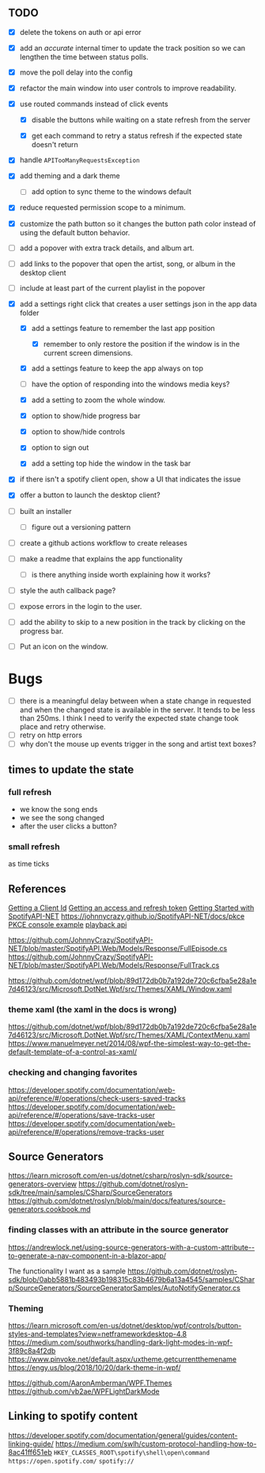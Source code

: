 
## TODO

- [x] delete the tokens on auth or api error

- [x] add an *accurate* internal timer to update the track position so we can lengthen the time between status polls.
- [x] move the poll delay into the config


- [x] refactor the main window into user controls to improve readability.

- [x] use routed commands instead of click events
  - [x] disable the buttons while waiting on a state refresh from the server
  - [x] get each command to retry a status refresh if the expected state doesn't return


- [x] handle `APITooManyRequestsException`
- [x] add theming and a dark theme
  - [ ] add option to sync theme to the windows default
- [x] reduce requested permission scope to a minimum.


- [x] customize the path button so it changes the button path color instead of using the default button behavior.
- [ ] add a popover with extra track details, and album art.
- [ ] add links to the popover that open the artist, song, or album in the desktop client
- [ ] include at least part of the current playlist in the popover


- [x] add a settings right click that creates a user settings json in the app data folder
  - [x] add a settings feature to remember the last app position
    - [x] remember to only restore the position if the window is in the current screen dimensions.
  - [x] add a settings feature to keep the app always on top
  - [ ] have the option of responding into the windows media keys?
  - [x] add a setting to zoom the whole window.
  - [x] option to show/hide progress bar
  - [x] option to show/hide controls
  - [x] option to sign out
  - [x] add a setting top hide the window in the task bar


- [x] if there isn't a spotify client open, show a UI that indicates the issue
- [x] offer a button to launch the desktop client?


- [ ] built an installer
  - [ ] figure out a versioning pattern
- [ ] create a github actions workflow to create releases
- [ ] make a readme that explains the app functionality
  - [ ] is there anything inside worth explaining how it works?
- [ ] style the auth callback page?

- [ ] expose errors in the login to the user.

- [ ] add the ability to skip to a new position in the track by clicking on the progress bar.

- [ ] Put an icon on the window.

# Bugs
- [ ] there is a meaningful delay between when a state change in requested and when the changed state is available in the server. It tends to be less than 250ms. I think I need to verify the expected state change took place and retry otherwise.
- [ ] retry on http errors
- [ ] why don't the mouse up events trigger in the song and artist text boxes?

## times to update the state

### full refresh
- we know the song ends
- we see the song changed
- after the user clicks a button?

### small refresh 
as time ticks


## References
[Getting a Client Id](https://support.heateor.com/get-spotify-client-id-client-secret/)
[Getting an access and refresh token](https://github.com/JohnnyCrazy/SpotifyAPI-NET/blob/master/SpotifyAPI.Web.Examples/Example.TokenSwap/Client/Program.cs)
[Getting Started with SpotifyAPI-NET](https://johnnycrazy.github.io/SpotifyAPI-NET/docs/getting_started)
https://johnnycrazy.github.io/SpotifyAPI-NET/docs/pkce
[PKCE console example](https://github.com/JohnnyCrazy/SpotifyAPI-NET/blob/54f8f8960fbd859781fd971efaca94462ca52468/SpotifyAPI.Web.Examples/Example.CLI.PersistentConfig/Program.cs)
[playback api](https://developer.spotify.com/documentation/web-api/reference/#/operations/get-information-about-the-users-current-playback)

https://github.com/JohnnyCrazy/SpotifyAPI-NET/blob/master/SpotifyAPI.Web/Models/Response/FullEpisode.cs
https://github.com/JohnnyCrazy/SpotifyAPI-NET/blob/master/SpotifyAPI.Web/Models/Response/FullTrack.cs

https://github.com/dotnet/wpf/blob/89d172db0b7a192de720c6cfba5e28a1e7d46123/src/Microsoft.DotNet.Wpf/src/Themes/XAML/Window.xaml

### theme xaml (the xaml in the docs is wrong)
https://github.com/dotnet/wpf/blob/89d172db0b7a192de720c6cfba5e28a1e7d46123/src/Microsoft.DotNet.Wpf/src/Themes/XAML/ContextMenu.xaml
https://www.manuelmeyer.net/2014/08/wpf-the-simplest-way-to-get-the-default-template-of-a-control-as-xaml/


### checking and changing favorites
https://developer.spotify.com/documentation/web-api/reference/#/operations/check-users-saved-tracks
https://developer.spotify.com/documentation/web-api/reference/#/operations/save-tracks-user
https://developer.spotify.com/documentation/web-api/reference/#/operations/remove-tracks-user

## Source Generators
https://learn.microsoft.com/en-us/dotnet/csharp/roslyn-sdk/source-generators-overview
https://github.com/dotnet/roslyn-sdk/tree/main/samples/CSharp/SourceGenerators
https://github.com/dotnet/roslyn/blob/main/docs/features/source-generators.cookbook.md

### finding classes with an attribute in the source generator
https://andrewlock.net/using-source-generators-with-a-custom-attribute--to-generate-a-nav-component-in-a-blazor-app/

The functionality I want as a sample
https://github.com/dotnet/roslyn-sdk/blob/0abb5881b483493b198315c83b4679b6a13a4545/samples/CSharp/SourceGenerators/SourceGeneratorSamples/AutoNotifyGenerator.cs

### Theming
https://learn.microsoft.com/en-us/dotnet/desktop/wpf/controls/button-styles-and-templates?view=netframeworkdesktop-4.8
https://medium.com/southworks/handling-dark-light-modes-in-wpf-3f89c8a4f2db
https://www.pinvoke.net/default.aspx/uxtheme.getcurrentthemename
https://engy.us/blog/2018/10/20/dark-theme-in-wpf/

https://github.com/AaronAmberman/WPF.Themes
https://github.com/vb2ae/WPFLightDarkMode

## Linking to spotify content
https://developer.spotify.com/documentation/general/guides/content-linking-guide/
https://medium.com/swlh/custom-protocol-handling-how-to-8ac41ff651eb
`HKEY_CLASSES_ROOT\spotify\shell\open\command`
`https://open.spotify.com/`
`spotify://`